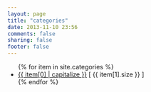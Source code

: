 ```yaml
---
layout: page
title: "categories"
date: 2013-11-10 23:56
comments: false
sharing: false
footer: false
---
```


<ul>
{% for item in site.categories %}
    <li><a href="/categories/{{ item[0] | downcase }}/">{{ item[0] | capitalize }}</a> [ {{ item[1].size }} ]</li>
{% endfor %}
</ul>

